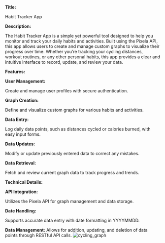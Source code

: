 **Title:**

Habit Tracker App

**Description:**

The Habit Tracker App is a simple yet powerful tool designed to help you monitor and track your daily habits and activities. Built using the Pixela API, this app allows users to create and manage custom graphs to visualize their progress over time. Whether you’re tracking your cycling distances, workout routines, or any other personal habits, this app provides a clear and intuitive interface to record, update, and review your data.

**Features:**

**User Management:**

Create and manage user profiles with secure authentication.

**Graph Creation:**

Define and visualize custom graphs for various habits and activities.

**Data Entry:**

Log daily data points, such as distances cycled or calories burned, with easy input forms.

**Data Updates:**

Modify or update previously entered data to correct any mistakes.

**Data Retrieval:**

Fetch and review current graph data to track progress and trends.

**Technical Details:**

**API Integration:**

Utilizes the Pixela API for graph management and data storage.

**Date Handling:**

Supports accurate data entry with date formatting in YYYYMMDD.

**Data Management:** Allows for addition, updating, and deletion of data points through RESTful API calls.
![cycling_graph](https://github.com/user-attachments/assets/78d0f666-bf6e-45cc-a7bf-84df6b49d065)


